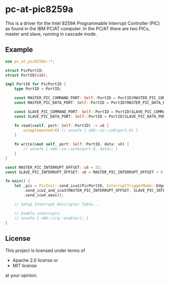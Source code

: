 # pc-at-pic8259a

This is a driver for the Intel 8259A Programmable Interrupt Controller (PIC) as found in the IBM PC/AT
computer. In the PC/AT there are two PICs, master and slave, running in cascade mode.

## Example

```rust
use pc_at_pic8259a::*;

struct PicPortIO;
struct PortID(u16);

impl PortIO for PicPortIO {
    type PortID = PortID;

    const MASTER_PIC_COMMAND_PORT: Self::PortID = PortID(MASTER_PIC_COMMAND_PORT_RAW);
    const MASTER_PIC_DATA_PORT: Self::PortID = PortID(MASTER_PIC_DATA_PORT_RAW);

    const SLAVE_PIC_COMMAND_PORT: Self::PortID = PortID(SLAVE_PIC_COMMAND_PORT_RAW);
    const SLAVE_PIC_DATA_PORT: Self::PortID = PortID(SLAVE_PIC_DATA_PORT_RAW);  

    fn read(&self, port: Self::PortID) -> u8 {
        unimplemented!() // unsafe { x86::io::inb(port.0) }
    }
    
    fn write(&mut self, port: Self::PortID, data: u8) {
        // unsafe { x86::io::outb(port.0, data); }
    }
}

const MASTER_PIC_INTERRUPT_OFFSET: u8 = 32;
const SLAVE_PIC_INTERRUPT_OFFSET: u8 = MASTER_PIC_INTERRUPT_OFFSET + 8;

fn main() {
    let _pic = PicInit::send_icw1(PicPortIO, InterruptTriggerMode::EdgeTriggered)
        .send_icw2_and_icw3(MASTER_PIC_INTERRUPT_OFFSET, SLAVE_PIC_INTERRUPT_OFFSET)
        .send_icw4_aeoi();

    // Setup Interrupt Descriptor Table...

    // Enable interrupts.
    // unsafe { x86::irq::enable(); }
}
```

## License

This project is licensed under terms of

* Apache 2.0 license or
* MIT license

at your opinion.
